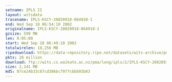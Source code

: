 ```yaml
---
setname: IPLS II
layout: witsdata
tracename: IPLS-KSCY-20020918-064910-1
end: Wed Sep 18 06:54:10 2002
originalname: IPLS-KSCY-20020918-064910-1
gzsize: 599 MB
len: 0:05:00
start: Wed Sep 18 06:49:10 2002
totalwirelen: 18,256 MB
ripedownload: https://data-repository.ripe.net/datasets/wits-archive/pma/long/ipls/2/IPLS-KSCY-20020918-064910-1.gz
pkts: 28 million
download: ftp://wits.cs.waikato.ac.nz/pma/long/ipls/2/IPLS-KSCY-20020918-064910-1.gz
size: 2,141 MB
md5: 07ce24b33c87cd386bc7977cbbb93b03
---
```

